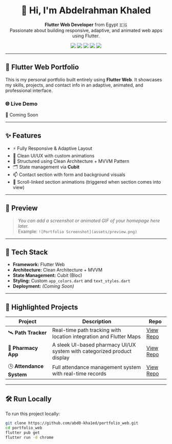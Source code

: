 <h1 align="center">👋 Hi, I'm Abdelrahman Khaled</h1>

<p align="center">
  <b>Flutter Web Developer</b> from Egypt 🇪🇬<br>
  Passionate about building responsive, adaptive, and animated web apps using Flutter.
</p>

<p align="center">
  <a href="https://www.linkedin.com/in/abdelrahman-khaled-dev/"><img src="https://img.shields.io/badge/LinkedIn-blue?style=for-the-badge&logo=linkedin" /></a>
  <a href="mailto:abdelrahmankhaleddev@gmail.com"><img src="https://img.shields.io/badge/Gmail-D14836?style=for-the-badge&logo=gmail&logoColor=white" /></a>
  <a href="https://x.com/abdelrahma42501"><img src="https://img.shields.io/badge/X-black?style=for-the-badge&logo=x" /></a>
  <a href="https://www.instagram.com/abdelrhmankhaleddev"><img src="https://img.shields.io/badge/Instagram-E4405F?style=for-the-badge&logo=instagram&logoColor=white" /></a>
  <a href="https://www.facebook.com/abd.el.rhman.khaled.584963"><img src="https://img.shields.io/badge/Facebook-1877F2?style=for-the-badge&logo=facebook&logoColor=white" /></a>
</p>

---

## 🚀 Flutter Web Portfolio

This is my personal portfolio built entirely using **Flutter Web**. It showcases my skills, projects, and contact info in an adaptive, animated, and professional interface.

### 🌐 Live Demo  
🚧 Coming Soon

---

## ✨ Features

- ⚡ Fully Responsive & Adaptive Layout
- 🎨 Clean UI/UX with custom animations
- 🧠 Structured using Clean Architecture + MVVM Pattern
- 🗂️ State management via **Cubit**
- 📫 Contact section with form and background visuals
- 🎯 Scroll-linked section animations (triggered when section comes into view)

---

## 📸 Preview

> _You can add a screenshot or animated GIF of your homepage here later._  
> Example: `![Portfolio Screenshot](assets/preview.png)`

---

## 🧰 Tech Stack

- **Framework:** Flutter Web
- **Architecture:** Clean Architecture + MVVM
- **State Management:** Cubit (Bloc)
- **Styling:** Custom `app_colors.dart` and `text_styles.dart`
- **Deployment:** *(Coming Soon)*

---

## 🔧 Highlighted Projects

| Project | Description | Repo |
|--------|-------------|------|
| 🛰️ **Path Tracker** | Real-time path tracking with location integration and Flutter Maps | [View Repo](https://github.com/abd0-kha1ed/path_tracker) |
| 💊 **Pharmacy App** | A sleek UI-based pharmacy UI/UX system with categorized product display | [View Repo](https://github.com/abd0-kha1ed/pharmacy) |
| 🕒 **Attendance System** | Full attendance management system with real-time records | [View Repo](https://github.com/abd0-kha1ed/attendance-system) |

---

## 🛠️ Run Locally

To run this project locally:

```bash
git clone https://github.com/abd0-kha1ed/portfolio_web.git
cd portfolio_web
flutter pub get
flutter run -d chrome
